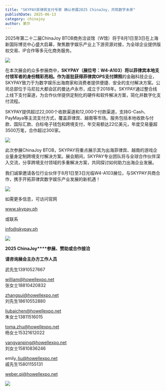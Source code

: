 ```yaml
---
title: "SKYPAY菲律宾支付专家 确认参展2025 ChinaJoy，共筑数字未来"
publishDate: 2025-06-13
category: chinajoy
author: 莱尔
---
```


2025年第二十二届ChinaJoy BTOB商务洽谈馆（W馆）将于8月1日至3日在上海新国际博览中心盛大启幕，聚焦数字娱乐产业上下游资源对接，为全球企业提供版权交易、IP合作等多元化商务服务。

![](https://ec-net-1251389766.cos.ap-shanghai.myqcloud.com/wp-content/uploads/2025/06/20250613121846823.png)

在本次展会的众多参展商中，**SKYPAY（展位号：W4-A103）**将以菲律宾本地支付领军者的身份精彩亮相。作为**首批获得菲律宾OPS支付牌照**的金融科技企业，SKYPAY致力于为数字娱乐出海商家和消费者提供便捷、安全的支付解决方案。公司总部位于马尼拉大都会区的曼达卢永市，成立于2018年。SKYPAY通过整合线上线下支付渠道，为合作伙伴提供定制化的硬件和软件解决方案，简化并数字化支付流程。

SKYPAY提供超过22,000个收款渠道和12,000个付款渠道，支持G-Cash、PayMaya等主流支付方式，覆盖菲律宾、越南等市场。服务包括本地收款与付款、国际汇款、白标电子钱包和跨境支付，年交易额达22亿美元，年度交易量超3500万笔，合作超过300家。

![](https://ec-net-1251389766.cos.ap-shanghai.myqcloud.com/wp-content/uploads/2025/06/20250613121850418.png)

此次参展ChinaJoy BTOB，SKYPAY将重点展示其为出海菲律宾、越南的游戏企业量身定制跨境支付解决方案。展会期间，SKYPAY专业团队将与全球合作伙伴深入交流，分享跨境支付领域的多重解决方案，共同探讨如何助力出海企业发展。

我们诚挚邀请各位行业伙伴于8月1日至3日光临W4-A103展位，与SKYPAY共商合作，携手开拓菲律宾数字娱乐产业发展的新机遇！

![](https://ec-net-1251389766.cos.ap-shanghai.myqcloud.com/wp-content/uploads/2025/06/20250613121855356.png)

如需更多信息，可访问官网

www.skypay.ph

或联系

info@skypay.ph

![](https://ec-net-1251389766.cos.ap-shanghai.myqcloud.com/wp-content/uploads/2025/06/20250613121859528.png)

**2025 ChinaJoy****参展、赞助或合作接洽**

**请咨询展会主办方工作人员**

武先生13910527667

william@howellexpo.net  
张女士18810420832

zhangsui@howellexpo.net  
刘先生18610552880

liubaichen@howellexpo.net  
朱女士13811516015

toma.zhu@howellexpo.net  
杨女士15321612022

yangyanping@howellexpo.net  
刘女士15810836246

emily\_liu@howellexpo.net  
戚先生15801155131

weber.qi@howellexpo.net

![](https://ec-net-1251389766.cos.ap-shanghai.myqcloud.com/wp-content/uploads/2025/06/20250613121902394.png)
